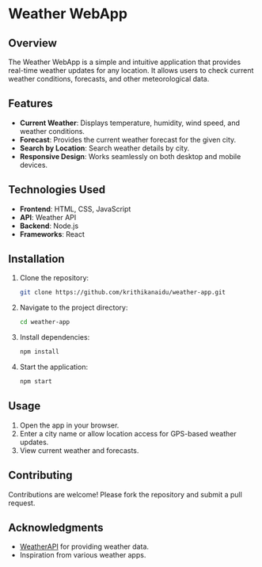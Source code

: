 # Weather WebApp

## Overview
The Weather WebApp is a simple and intuitive application that provides real-time weather updates for any location. It allows users to check current weather conditions, forecasts, and other meteorological data.

## Features
- **Current Weather**: Displays temperature, humidity, wind speed, and weather conditions.
- **Forecast**: Provides the current weather forecast for the given city.
- **Search by Location**: Search weather details by city.
- **Responsive Design**: Works seamlessly on both desktop and mobile devices.

## Technologies Used
- **Frontend**: HTML, CSS, JavaScript
- **API**: Weather API
- **Backend**: Node.js
- **Frameworks**: React

## Installation
1. Clone the repository:
    ```bash
    git clone https://github.com/krithikanaidu/weather-app.git
    ```
2. Navigate to the project directory:
    ```bash
    cd weather-app
    ```
3. Install dependencies:
    ```bash
    npm install
    ```
4. Start the application:
    ```bash
    npm start
    ```

## Usage
1. Open the app in your browser.
2. Enter a city name or allow location access for GPS-based weather updates.
3. View current weather and forecasts.

## Contributing
Contributions are welcome! Please fork the repository and submit a pull request.


## Acknowledgments
- [WeatherAPI](https://www.weatherapi.com/my/) for providing weather data.
- Inspiration from various weather apps.
